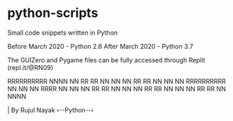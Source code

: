 # python-scripts
Small code snippets written in Python

Before March 2020 - Python 2.6
After March 2020 - Python 3.7

The GUIZero and Pygame files can be fully accessed through Replit (repl.it/@RN09)

RRRRRRRRRR NNNN				NN
RR			RR NN NN			NN
RR			RR NN  NN			NN
RRRRRRRRRR NN   NN		NN
RRRR			 NN		 NN		NN
RR  RR		 NN			NN	NN
RR    RR	 NN			 NN	NN
RR      RR NN				NNNN

| By Rujul Nayak
‹--Python--›
